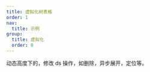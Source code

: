 ```yaml
---
title: 虚拟化树表格
order: 1
nav:
  title: 示例
group:
  title: 虚拟化
  order: 0
---
```


动态高度下的，修改 ds 操作，如删除，异步展开，定位等。
